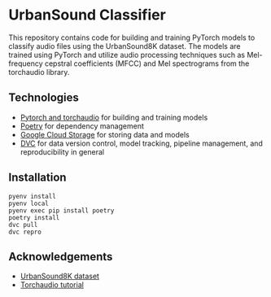# UrbanSound Classifier

This repository contains code for building and training PyTorch models to classify audio files using the UrbanSound8K dataset. The models are trained using PyTorch and utilize audio processing techniques such as Mel-frequency cepstral coefficients (MFCC) and Mel spectrograms from the torchaudio library.

## Technologies
- [Pytorch and torchaudio](https://pytorch.org) for building and training models
- [Poetry](https://python-poetry.org/) for dependency management
- [Google Cloud Storage](https://cloud.google.com/storage/) for storing data and models
- [DVC](https://dvc.org/) for data version control, model tracking, pipeline management, and reproducibility in general

## Installation

```
pyenv install
pyenv local
pyenv exec pip install poetry
poetry install
dvc pull
dvc repro
```

## Acknowledgements
- [UrbanSound8K dataset](https://urbansounddataset.weebly.com/)
- [Torchaudio tutorial](https://www.youtube.com/playlist?list=PL-wATfeyAMNoirN4idjev6aRu8ISZYVWm)